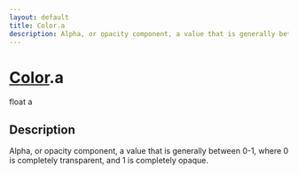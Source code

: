 ```yaml
---
layout: default
title: Color.a
description: Alpha, or opacity component, a value that is generally between 0-1, where 0 is completely transparent, and 1 is completely opaque.
---
```

# [Color]({{site.url}}/Pages/Reference/Color.html).a

<div class='signature' markdown='1'>
float a
</div>

## Description
Alpha, or opacity component, a value that is generally between 0-1, where 0 is
completely transparent, and 1 is completely opaque.

